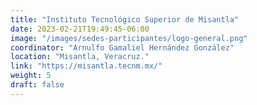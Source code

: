 ```yaml
---
title: "Instituto Tecnológico Superior de Misantla"
date: 2023-02-21T19:49:45-06:00
image: "/images/sedes-participantes/logo-general.png"
coordinator: "Arnulfo Gamaliel Hernández González" 
location: "Misantla, Veracruz."
link: "https://misantla.tecnm.mx/"
weight: 5
draft: false
---
```


